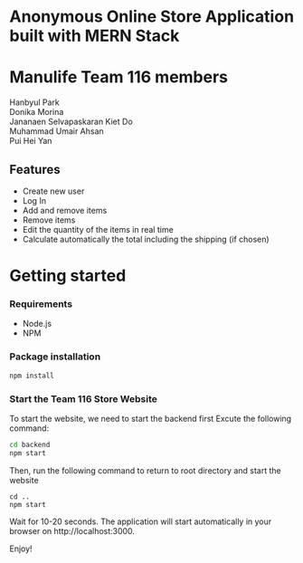 # Anonymous Online Store Application built with MERN Stack
  
# Manulife Team 116 members  
Hanbyul Park  
Donika Morina  
Jananaen Selvapaskaran
Kiet Do  
Muhammad Umair Ahsan  
Pui Hei Yan  


## Features
* Create new user
* Log In
* Add and remove items 
* Remove items
* Edit the quantity of the items in real time
* Calculate automatically the total including the shipping (if chosen)

# Getting started
### Requirements

* Node.js
* NPM

### Package installation
```bash
npm install
```
 ### Start the Team 116 Store Website
 To start the website, we need to start the backend first
 Excute the following command: 
```bash
cd backend
npm start
```

Then, run the following command to return to root directory and start the website
```
cd ..
npm start
```
Wait for 10-20 seconds. The application will start automatically in your browser on http://localhost:3000.

Enjoy!  
